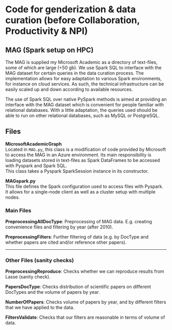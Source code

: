 # Code for genderization & data curation (before Collaboration, Productivity & NPI)

## MAG (Spark setup on HPC)

The MAG is supplied my Microsoft Academic as a directory of text-files, some of which are large (+50 gb). We use Spark SQL to interface with the MAG dataset for certain queries in the data curation process. The implementation allows for easy adaptation to various Spark environments, for instance on cloud services. As such, the technical infrastructure can be easily scaled up and down according to available resources. 

The use of Spark SQL over native PySpark methods is aimed at providing an interface with the MAG dataset which is convenient for people familiar with relational databases. With a little adaptation, the queries used should be able to run on other relational databases, such as MySQL or PostgreSQL. 


## Files

**MicrosoftAcademicGraph**   
Located in `MAG.py`, this class is a modification of code provided by Microsoft to access the MAG in an Azure environment. 
Its main responsibility is loading datasets stored in text-files as Spark DataFrames to be accessed with Pyspark and Spark SQL.  
This class takes a Pyspark SparkSession instance in its constructor. 

**MAGspark.py**  
This file defines the Spark configuration used to access files with Pyspark. It allows for a single-node client as well as a cluster setup with multiple nodes.



### Main Files 

**PreprocessingAllDocType**: Preprocessing of MAG data. E.g. creating convenience files and filtering by year (after 2010).

**PreprocessingFilters**: Further filtering of data (e.g. by DocType and whether papers are cited and/or reference other papers).

---
### Other Files (sanity checks)

**PreprocessingReproduce**: Checks whether we can reproduce results from Lasse (sanity check).
 
**PapersDocType**: Checks distribution of scientific papers on different DocTypes and the volume of papers by year.

**NumberOfPapers**: Checks volume of papers by year, and by different filters that we have applied to the data.
 
**FiltersValidate**: Checks that our filters are reasonable in terms of volume of data.  
